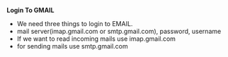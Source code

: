 **Login To GMAIL**
- We need three things to login to EMAIL.
- mail server(imap.gmail.com or smtp.gmail.com), password, username
- If we want to read incoming mails use imap.gmail.com
- for sending mails use  smtp.gmail.com